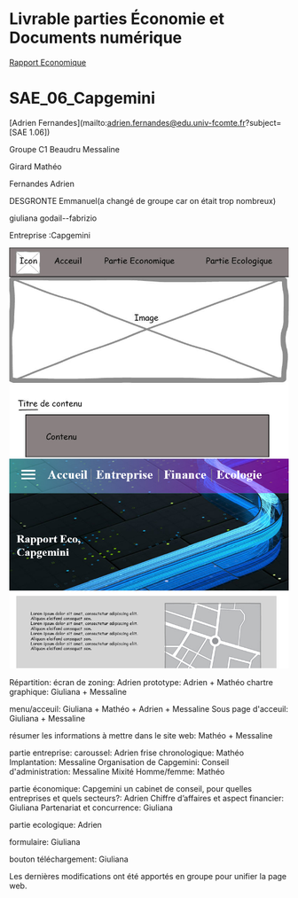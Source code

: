 # Livrable parties Économie et Documents numérique
[Rapport Economique](doc/Fernandes_SAES106_C1_Capgemini.pdf)

# SAE_06_Capgemini
[Adrien Fernandes](mailto:adrien.fernandes@edu.univ-fcomte.fr?subject=[SAE 1.06]) 

Groupe C1 
Beaudru Messaline

Girard Mathéo

Fernandes Adrien

DESGRONTE Emmanuel(a changé de groupe car on était trop nombreux)

giuliana godail--fabrizio

Entreprise :Capgemini

![écran de zoning](doc/Ecran_zoning.jpg)
![écran de prototype](doc/Ecran_prototype.jpg)

Répartition:
  écran de zoning: Adrien
  prototype: Adrien + Mathéo
  chartre graphique: Giuliana + Messaline
  
  menu/acceuil: Giuliana + Mathéo + Adrien + Messaline
  Sous page d'acceuil: Giuliana + Messaline
  
  résumer les informations à mettre dans le site web: Mathéo + Messaline
  
  partie entreprise:
            caroussel: Adrien
            frise chronologique: Mathéo
            Implantation: Messaline
            Organisation de Capgemini:
                  Conseil d'administration: Messaline
                  Mixité Homme/femme: Mathéo
            
  partie économique:
            Capgemini un cabinet de conseil, pour quelles entreprises et quels secteurs?: Adrien
            Chiffre d’affaires et aspect financier: Giuliana
            Partenariat et concurrence: Giuliana
            
  partie ecologique: Adrien
  
  formulaire: Giuliana
  
  bouton téléchargement: Giuliana
 
  Les dernières modifications ont été apportés en groupe pour unifier la page web.
  
  
  
